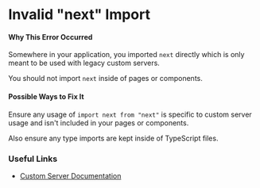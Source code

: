 # Invalid "next" Import

#### Why This Error Occurred

Somewhere in your application, you imported `next` directly which is only meant to be used with legacy custom servers.

You should not import `next` inside of pages or components.

#### Possible Ways to Fix It

Ensure any usage of `import next from "next"` is specific to custom server usage and isn't included in your pages or components.

Also ensure any type imports are kept inside of TypeScript files.

### Useful Links

- [Custom Server Documentation](https://nextjs.org/docs/advanced-features/custom-server)
